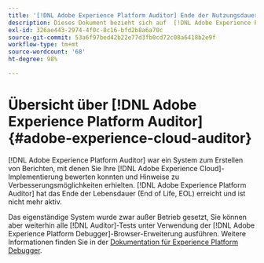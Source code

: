 ```yaml
---
title: '[!DNL Adobe Experience Platform Auditor] Ende der Nutzungsdauer'
description: Dieses Dokument bezieht sich auf  [!DNL Adobe Experience Platform Auditor]  und seine Nachfolgeprodukte.
exl-id: 326ae443-2974-4f0c-8c16-bfd2b8a6a70c
source-git-commit: 53a6f97bed42b22e77d3fb0cd72c08a6418b2e9f
workflow-type: tm+mt
source-wordcount: '68'
ht-degree: 98%

---
```


# Übersicht über [!DNL Adobe Experience Platform Auditor] {#adobe-experience-cloud-auditor}

[!DNL Adobe Experience Platform Auditor] war ein System zum Erstellen von Berichten, mit denen Sie Ihre [!DNL Adobe Experience Cloud]-Implementierung bewerten konnten und Hinweise zu Verbesserungsmöglichkeiten erhielten. [!DNL Adobe Experience Platform Auditor] hat das Ende der Lebensdauer (End of Life, EOL) erreicht und ist nicht mehr aktiv.

Das eigenständige System wurde zwar außer Betrieb gesetzt, Sie können aber weiterhin alle [!DNL Auditor]-Tests unter Verwendung der [!DNL Adobe Experience Platform Debugger]-Browser-Erweiterung ausführen. Weitere Informationen finden Sie in der [Dokumentation für Experience Platform Debugger](https://experienceleague.adobe.com/docs/debugger/using-v2/experience-cloud-debugger.html?lang=de).
